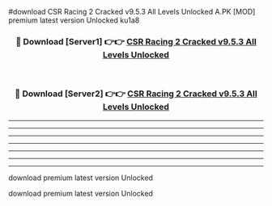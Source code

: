 #download CSR Racing 2 Cracked v9.5.3 All Levels Unlocked A.PK [MOD] premium latest version Unlocked ku1a8 



<div align="center">
<h3>🔴 Download [Server1] 👉👉 <a href="https://download1apk.web.app/">CSR Racing 2 Cracked v9.5.3 All Levels Unlocked</a></h3><br>

<h3>🔴 Download [Server2] 👉👉 <a href="https://download1apk.web.app/">CSR Racing 2 Cracked v9.5.3 All Levels Unlocked</a></h3>
</div>





----------------------------------------------------------

----------------------------------------------------------

----------------------------------------------------------

----------------------------------------------------------

----------------------------------------------------------

----------------------------------------------------------

----------------------------------------------------------

download premium latest version Unlocked

download premium latest version Unlocked
